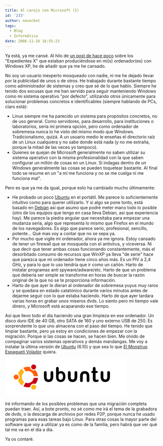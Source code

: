 ```yaml
---
title: Al carajo con Microsoft (I)
id: '233'
author: neverbot
tags:
  - Blog
  - Informática
date: 2006-11-26 16:55:23
---
```


Ya está, ya me cansé. Al hilo de [un post de hace poco](https://www.neverbot.com/inteligencia-artificial/) sobre los "Expedientes X" que estaban produciéndose en mi(s) ordenador(es) con Windows XP, he de añadir que ya me he cansado.

No soy un usuario inexperto mosqueado con nadie, ni me he dejado llevar por la publicidad de unos o de otros. He trabajado durante bastante tiempo como administrador de sistemas y creo que sé de lo que hablo. Siempre he tenido dos excusas que me han servido para seguir manteniendo Windows como mi sistema operativo "por defecto", utilizando otros únicamente para solucionar problemas concretos e identificables (siempre hablando de PCs, claro está):

*   Linux siempre me ha parecido un sistema para propósitos concretos, no de uso general. Como servidores, para desarrollo, para instituciones o laboratorios, sería mi primera opción, pero como ordenador de sobremesa nunca lo he visto del mismo modo que Windows. Tradicionalismo, quizá. A un usuario medio le enseñas el directorio raíz de un Linux cualquiera y no sabe donde está nada (y no me extraña, porque la mitad de las veces yo tampoco).
*   Quienes se quejan de Microsoft generalmente no saben utilizar su sistema operativo con la misma profesionalidad con la que saben configurar un millón de cosas en un Linux. Si indagas dentro de un Windows generalmente las cosas se pueden toquetear bastante. Al final todo se resume en un "a mí me funciona y no se me cuelga ni me funciona mal".

Pero es que ya me da igual, porque esto ha cambiado mucho últimamente:

*   He probado un poco [Ubuntu](http://www.ubuntu.com/) en el portátil. Me parece lo suficientemente intuitivo como para querer utilizarlo. Y si algo se pone tonto, está basado en [Debian](http://www.debian.org/) así que asumo que podré meter mano todo lo posible (otro de los equipos que tengo en casa lleva Debian, así que experiencia hay). Me parece la piedra angular que necesitaba para empezar una mudanza seria, algo que representa lo mismo que Firefox en el mundo de los navegadores. Es algo que parece serio, profesional, sencillo, potente... Qué mas voy a contar que no se sepa ya.
*   Por mucho que vigile mi ordenador, ahora ya me ignora. Estoy cansado de tener un firewall que se mosqueda con el antivirus, y viceversa. Ni que decir que tener ambas cosas funcionando constantemente, más el desorbitado consumo de recursos que WinXP ya lleva "de serie" hace que parezca que mi ordenador tiene cinco años más. Es un PIV a 2,4 GHz, y para lo que lo uso tendría que ir como un cañón. Harto de instalar programas anti spyware/adware/etc. Harto de que un problema que debería ser simple se transforme en horas de buscar la razón original de la que no se te proporciona información.
*   Harto de que ayer le dieran al ordenador de sobremesa yuyus muy raros y se quedara en estado catatónico durante varios minutos antes de dejarme seguir con lo que estaba haciendo. Harto de que ayer tardara varias horas en grabar unos míseros dvds. Lo siento pero mi tiempo vale dinero, y Microsoft está acaparando ese tiempo.

Así que llevo todo el día haciendo una gran limpieza en ese ordenador. Un disco duro IDE de 40 GB, otro SATA de 160 y uno externo USB de 250. Es sorprendente lo que uno almacena con el paso del tiempo. He tenido que limpiar bastante, pero ya estoy en condiciones de empezar con la migración. Porque si las cosas se hacen, se hacen bien. Me olvido de compaginar varios sistemas operativos y demás mandangas. Me voy a instalar la última versión de [Ubuntu](http://www.ubuntu.com/) (6.10) y que sea lo que [El Monstruo Espagueti Volador](http://es.wikipedia.org/wiki/Pastafarismo) quiera.

![Ubuntu](./al-carajo-con-microsoft-i/UbuntuLogo.png "Ubuntu")

Iré informando de los posibles problemas que una migración completa puedan traer. Así, a bote pronto, no sé como me irá el tema de la grabadora de dvds, o la descarga de archivos por redes P2P, porque nunca he usado programas para esas tareas bajo Linux. Para otras cosas la mayor parte del software que voy a utilizar ya es como de la familia, pero habrá que ver qué tal me va en el día a día.

Ya os contaré.